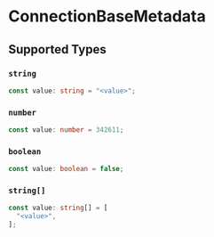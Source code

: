 # ConnectionBaseMetadata


## Supported Types

### `string`

```typescript
const value: string = "<value>";
```

### `number`

```typescript
const value: number = 342611;
```

### `boolean`

```typescript
const value: boolean = false;
```

### `string[]`

```typescript
const value: string[] = [
  "<value>",
];
```

